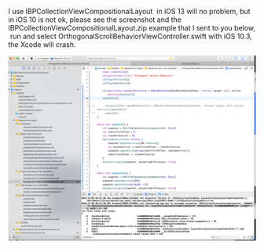 I use IBPCollectionViewCompositionalLayout  in iOS 13 will no problem, but in iOS 10 is not ok, please see the screenshot and the IBPCollectionViewCompositionalLayout.zip example that I sent to you below,  run and select OrthogonalScrollBehaviorViewController.swift with iOS 10.3, the Xcode will crash.


![](https://github.com/willokyes/IBPCollectionViewCompositionalLayout-Demo/blob/master/IBP-run-iOS10-crash.png)

